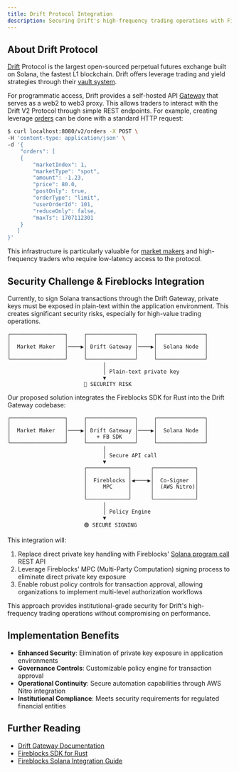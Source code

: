 ```yaml
---
title: Drift Protocol Integration
description: Securing Drift's high-frequency trading operations with Fireblocks MPC technology
---
```


## About Drift Protocol

[Drift](https://www.drift.trade/) Protocol is the largest open-sourced perpetual futures exchange built on Solana, the fastest L1 blockchain. Drift offers leverage trading and yield strategies through their [vault system](https://app.drift.trade/vaults/strategy-vaults).

For programmatic access, Drift provides a self-hosted API [Gateway](https://github.com/drift-labs/gateway) that serves as a web2 to web3 proxy. This allows traders to interact with the Drift V2 Protocol through simple REST endpoints. For example, creating leverage [orders](https://github.com/drift-labs/gateway?tab=readme-ov-file#place-orders) can be done with a standard HTTP request:

```bash
$ curl localhost:8080/v2/orders -X POST \
-H 'content-type: application/json' \
-d '{
    "orders": [
    {
        "marketIndex": 1,
        "marketType": "spot",
        "amount": -1.23,
        "price": 80.0,
        "postOnly": true,
        "orderType": "limit",
        "userOrderId": 101,
        "reduceOnly": false,
        "maxTs": 1707112301
    }
   ]
}'
```

This infrastructure is particularly valuable for [market makers](https://en.wikipedia.org/wiki/Market_maker) and high-frequency traders who require low-latency access to the protocol.

## Security Challenge & Fireblocks Integration

Currently, to sign Solana transactions through the Drift Gateway, private keys must be exposed in plain-text within the application environment. This creates significant security risks, especially for high-value trading operations.

```
┌─────────────────┐     ┌───────────────┐     ┌───────────────┐
│                 │     │               │     │               │
│  Market Maker   │────▶│ Drift Gateway │────▶│  Solana Node  │
│                 │     │               │     │               │
└─────────────────┘     └───────────────┘     └───────────────┘
                              │
                              │ Plain-text private key
                              ▼
                        🔴 SECURITY RISK
```

Our proposed solution integrates the Fireblocks SDK for Rust into the Drift Gateway codebase:

```
┌─────────────────┐     ┌───────────────┐     ┌───────────────┐
│                 │     │               │     │               │
│  Market Maker   │────▶│ Drift Gateway │────▶│  Solana Node  │
│                 │     │   + FB SDK    │     │               │
└─────────────────┘     └───────────────┘     └───────────────┘
                              │
                              │ Secure API call
                              ▼
                        ┌─────────────┐      ┌─────────────┐
                        │             │      │             │
                        │  Fireblocks │◀────▶│  Co-Signer  │
                        │     MPC     │      │  (AWS Nitro)│
                        │             │      │             │
                        └─────────────┘      └─────────────┘
                              │
                              │ Policy Engine
                              ▼
                        🟢 SECURE SIGNING
```

This integration will:

1. Replace direct private key handling with Fireblocks' [Solana program call](https://developers.fireblocks.com/reference/interact-with-solana-programs) REST API
2. Leverage Fireblocks' MPC (Multi-Party Computation) signing process to eliminate direct private key exposure
3. Enable robust policy controls for transaction approval, allowing organizations to implement multi-level authorization workflows

This approach provides institutional-grade security for Drift's high-frequency trading operations without compromising on performance.

## Implementation Benefits

- **Enhanced Security**: Elimination of private key exposure in application environments
- **Governance Controls**: Customizable policy engine for transaction approval
- **Operational Continuity**: Secure automation capabilities through AWS Nitro integration
- **Institutional Compliance**: Meets security requirements for regulated financial entities

## Further Reading

- [Drift Gateway Documentation](https://github.com/drift-labs/gateway)
- [Fireblocks SDK for Rust](https://github.com/CarteraMesh/fireblocks-sdk-rs)
- [Fireblocks Solana Integration Guide](https://developers.fireblocks.com/reference/interact-with-solana-programs)
